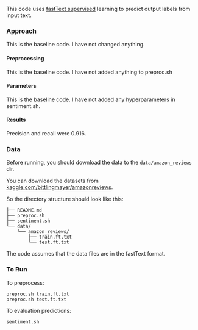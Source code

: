 This code uses [fastText supervised](https://github.com/facebookresearch/fastText/blob/master/tutorials/supervised-learning.md) learning to predict output labels from input text.

### Approach

This is the baseline code.  I have not changed anything.

#### Preprocessing
This is the baseline code.  I have not added anything to preproc.sh

#### Parameters
This is the baseline code.  I have not added any hyperparameters in sentiment.sh.

#### Results
Precision and recall were 0.916.

### Data

Before running, you should download the data to the `data/amazon_reviews` dir.

You can download the datasets from [kaggle.com/bittlingmayer/amazonreviews](https://www.kaggle.com/bittlingmayer/amazonreviews).

So the directory structure should look like this:
```
├── README.md
├── preproc.sh  
├── sentiment.sh  
└── data/ 
    └── amazon_reviews/ 
        ├── train.ft.txt  
        └── test.ft.txt  
```
The code assumes that the data files are in the fastText format.

### To Run

To preprocess:
```
preproc.sh train.ft.txt
preproc.sh test.ft.txt
```

To evaluation predictions:
```
sentiment.sh
```

